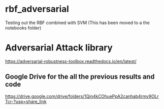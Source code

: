 # rbf_adversarial
Testing out the RBF combined with SVM (This has been moved to a the notebooks folder)


# Adversarial Attack library
https://adversarial-robustness-toolbox.readthedocs.io/en/latest/

## Google Drive for the all the previous results and code
https://drive.google.com/drive/folders/1Qjn4kCOhuePpA2canhab4rmv9OLrTcr-?usp=share_link
